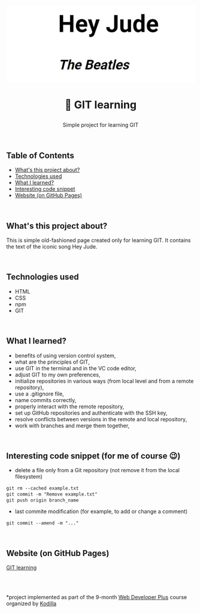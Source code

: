 <p align="center">
<a href="https://grzegorz-jodlowski.github.io/git-learning-2/"><img src="logo4.jpg" title="logo" alt="Song title Hey Jude and the autor The Beatles"></a>
</p>



# <p align="center">🎵 GIT learning</p>
<p align="center">Simple project for learning GIT</p>

</br>

## Table of Contents

- [What's this project about?](#about)
- [Technologies used](#technologies)
- [What I learned?](#what)
- [Interesting code snippet](#interesting)
- [Website (on GitHub Pages)](#site)

</br>

## <a name="about"></a>What's this project about?

 This is simple old-fashioned page created only for learning GIT. It contains the text of the iconic song Hey Jude.


</br>

## <a name="technologies"></a>Technologies used
- HTML
- CSS
- npm
- GIT

</br>

## <a name="what"></a>What I learned?
- benefits of using version control system,
- what are the principles of GIT,
- use GIT in the terminal and in the VC code editor,
- adjust GIT to my own preferences,
- initialize repositories in various ways (from local level and from a remote repository),
- use a .gitignore file,
- name commits correctly,
- properly interact with the remote repository,
- set up GitHub repositories and authenticate with the SSH key,
- resolve conflicts between versions in the remote and local repository,
- work with branches and merge them together,

</br>

## <a name="interesting"></a>Interesting code snippet (for me of course 😉)
- delete a file only from a Git repository (not remove it from the local filesystem)

```git
git rm --cached example.txt
git commit -m "Remove example.txt"
git push origin branch_name
```
- last commite modification (for example, to add or change a comment)

```git
git commit --amend -m "..."
```

</br>

## <a name="site"></a>Website (on GitHub Pages)
<a href="https://grzegorz-jodlowski.github.io/git-learning-2/">GIT learning</a>

</br>
</br>

  *project implemented as part of the 9-month [Web Developer Plus](https://kodilla.com/pl/bootcamp/webdeveloper/?type=wdp&editionId=309) course organized by [Kodilla](https://drive.google.com/file/d/1AZGDMtjhsHbrtXhRSIlRKKc3RCxQk6YY/view?usp=sharing)